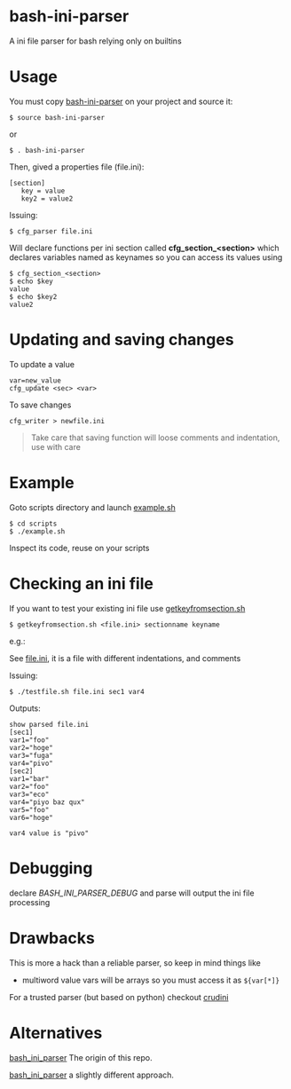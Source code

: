 # bash-ini-parser

A ini file parser for bash relying only on builtins

# Usage

You must copy [bash-ini-parser](https://github.com/ironiq/bash-ini-parser/blob/main/bash-ini-parser) on your project and source it:

    $ source bash-ini-parser

or

    $ . bash-ini-parser

Then, gived a properties file (file.ini):

    [section]
       key = value
       key2 = value2

Issuing:

    $ cfg_parser file.ini

Will declare functions per ini section called **cfg&#95;section&#95;&lt;section&gt;** which declares variables named as keynames so you can access its values using

    $ cfg_section_<section>
    $ echo $key
    value
    $ echo $key2
    value2

# Updating and saving changes

To update a value

    var=new_value
    cfg_update <sec> <var>

To save changes

    cfg_writer > newfile.ini

> Take care that saving function will loose comments and indentation, use with care

# Example

Goto scripts directory and launch [example.sh](https://github.com/ironiq/bash-ini-parser/blob/master/scripts/example.sh)

    $ cd scripts
    $ ./example.sh

Inspect its code, reuse on your scripts

# Checking an ini file

If you want to test your existing ini file use [getkeyfromsection.sh](https://github.com/ironiq/bash-ini-parser/blob/master/scripts/getkeyfromsection.sh)

    $ getkeyfromsection.sh <file.ini> sectionname keyname

e.g.:

See [file.ini](https://github.com/ironiq/bash-ini-parser/blob/master/scripts/file.ini), it is a file with different indentations, and comments 

Issuing:

    $ ./testfile.sh file.ini sec1 var4

Outputs:

    show parsed file.ini
    [sec1]
    var1="foo"
    var2="hoge"
    var3="fuga"
    var4="pivo"
    [sec2]
    var1="bar"
    var2="foo"
    var3="eco"
    var4="piyo baz qux"
    var5="foo"
    var6="hoge"

    var4 value is "pivo"

# Debugging

declare *BASH_INI_PARSER_DEBUG* and parse will output the ini file processing

# Drawbacks

This is more a hack than a reliable parser, so keep in mind things like

 - multiword value vars will be arrays so you must access it as `${var[*]}`

For a trusted parser (but based on python) checkout [crudini](https://github.com/pixelb/crudini)

# Alternatives

[bash_ini_parser](https://github.com/albfan/bash_ini_parser) The origin of this repo.

[bash_ini_parser](https://github.com/rudimeier/bash_ini_parser) a slightly different approach.

